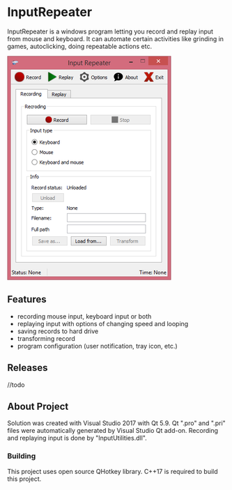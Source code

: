 # InputRepeater
InputRepeater is a windows program letting you record and replay input from mouse and keyboard. It can automate certain activities like grinding in games, autoclicking, doing repeatable actions etc.

![alt text](ReadmeImage.png "Preview")

## Features
- recording mouse input, keyboard input or both
- replaying input with options of changing speed and looping
- saving records to hard drive
- transforming record
- program configuration (user notification, tray icon, etc.)

## Releases
//todo

## About Project
Solution was created with Visual Studio 2017 with Qt 5.9. Qt ".pro" and ".pri" files were automatically generated by Visual Studio Qt add-on.  Recording and replaying input is done by "InputUtilities.dll".

### Building
This project uses open source QHotkey library.
C++17 is required to build this project.

